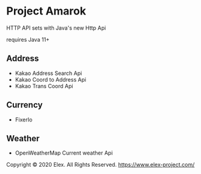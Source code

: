 # Project Amarok
HTTP API sets with Java's new Http Api

requires Java 11+



## Address

- Kakao Address Search Api
- Kakao Coord to Address Api
- Kakao Trans Coord Api



## Currency

* FixerIo



## Weather
- OpenWeatherMap Current weather Api



Copyright &copy; 2020 Elex. All Rights Reserved.
https://www.elex-project.com/